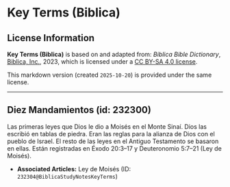 # Key Terms (Biblica)

## License Information

**Key Terms (Biblica)** is based on and adapted from: _Biblica Bible Dictionary_, [Biblica, Inc.](https://www.biblica.com/), 2023, which is licensed under a [CC BY-SA 4.0 license](https://creativecommons.org/licenses/by-sa/4.0/legalcode.en).

This markdown version (created `2025-10-20`) is provided under the same license.



--------------------------------

## Diez Mandamientos (id: 232300)

Las primeras leyes que Dios le dio a Moisés en el Monte Sinaí. Dios las escribió en tablas de piedra. Eran las reglas para la alianza de Dios con el pueblo de Israel. El resto de las leyes en el Antiguo Testamento se basaron en ellas. Están registradas en Éxodo 20:3–17 y Deuteronomio 5:7–21 (Ley de Moisés).

* **Associated Articles:** Ley de Moisés (ID: `232304@BiblicaStudyNotesKeyTerms`)

